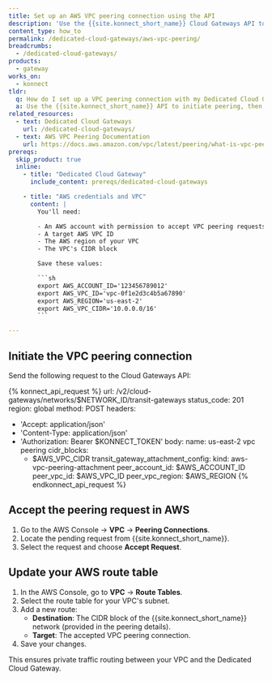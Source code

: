 ```yaml
---
title: Set up an AWS VPC peering connection using the API
description: 'Use the {{site.konnect_short_name}} Cloud Gateways API to create a VPC peering connection with your AWS VPC.'
content_type: how_to
permalink: /dedicated-cloud-gateways/aws-vpc-peering/
breadcrumbs:
  - /dedicated-cloud-gateways/
products:
  - gateway
works_on:
  - konnect
tldr:
  q: How do I set up a VPC peering connection with my Dedicated Cloud Gateway using the API?
  a: Use the {{site.konnect_short_name}} API to initiate peering, then accept the request in AWS and update your route table.
related_resources:
  - text: Dedicated Cloud Gateways
    url: /dedicated-cloud-gateways/
  - text: AWS VPC Peering Documentation
    url: https://docs.aws.amazon.com/vpc/latest/peering/what-is-vpc-peering.html
prereqs:
  skip_product: true
  inline:
    - title: "Dedicated Cloud Gateway"
      include_content: prereqs/dedicated-cloud-gateways

    - title: "AWS credentials and VPC"
      content: |
        You'll need:

        - An AWS account with permission to accept VPC peering requests and update route tables
        - A target AWS VPC ID
        - The AWS region of your VPC
        - The VPC's CIDR block

        Save these values:

        ```sh
        export AWS_ACCOUNT_ID='123456789012'
        export AWS_VPC_ID='vpc-0f1e2d3c4b5a67890'
        export AWS_REGION='us-east-2'
        export AWS_VPC_CIDR='10.0.0.0/16'
        ```

---
```


## Initiate the VPC peering connection

Send the following request to the Cloud Gateways API:

<!--vale off-->
{% konnect_api_request %}
url: /v2/cloud-gateways/networks/$NETWORK_ID/transit-gateways
status_code: 201
region: global
method: POST
headers:
  - 'Accept: application/json'
  - 'Content-Type: application/json'
  - 'Authorization: Bearer $KONNECT_TOKEN'
body:
  name: us-east-2 vpc peering
  cidr_blocks:
    - $AWS_VPC_CIDR
  transit_gateway_attachment_config:
    kind: aws-vpc-peering-attachment
    peer_account_id: $AWS_ACCOUNT_ID
    peer_vpc_id: $AWS_VPC_ID
    peer_vpc_region: $AWS_REGION
{% endkonnect_api_request %}
<!--vale on-->



## Accept the peering request in AWS

1. Go to the AWS Console → **VPC** → **Peering Connections**.
2. Locate the pending request from {{site.konnect_short_name}}.
3. Select the request and choose **Accept Request**.


## Update your AWS route table

1. In the AWS Console, go to **VPC** → **Route Tables**.
2. Select the route table for your VPC's subnet.
3. Add a new route:
    - **Destination**: The CIDR block of the {{site.konnect_short_name}} network (provided in the peering details).
    - **Target**: The accepted VPC peering connection.
4. Save your changes.

This ensures private traffic routing between your VPC and the Dedicated Cloud Gateway.

